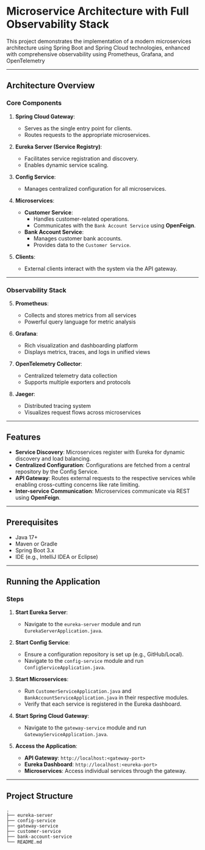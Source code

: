 # Microservice Architecture with Full Observability Stack

This project demonstrates the implementation of a modern microservices architecture using Spring Boot and Spring Cloud technologies, enhanced with comprehensive observability using Prometheus, Grafana, and OpenTelemetry

---

## Architecture Overview

### Core Components

1. **Spring Cloud Gateway**:
   - Serves as the single entry point for clients.
   - Routes requests to the appropriate microservices.

2. **Eureka Server (Service Registry)**:
   - Facilitates service registration and discovery.
   - Enables dynamic service scaling.

3. **Config Service**:
   - Manages centralized configuration for all microservices.

4. **Microservices**:
   - **Customer Service**:
     - Handles customer-related operations.
     - Communicates with the `Bank Account Service` using **OpenFeign**.
   - **Bank Account Service**:
     - Manages customer bank accounts.
     - Provides data to the `Customer Service`.

5. **Clients**:
   - External clients interact with the system via the API gateway.

---

### Observability Stack

5. **Prometheus**:
   - Collects and stores metrics from all services
   - Powerful query language for metric analysis

6. **Grafana**:
   - Rich visualization and dashboarding platform
   - Displays metrics, traces, and logs in unified views

7. **OpenTelemetry Collector**:
   - Centralized telemetry data collection
   - Supports multiple exporters and protocols

8. **Jaeger**:
   - Distributed tracing system
   - Visualizes request flows across microservices

---

## Features

- **Service Discovery**: Microservices register with Eureka for dynamic discovery and load balancing.
- **Centralized Configuration**: Configurations are fetched from a central repository by the Config Service.
- **API Gateway**: Routes external requests to the respective services while enabling cross-cutting concerns like rate limiting.
- **Inter-service Communication**: Microservices communicate via REST using **OpenFeign**.

---

## Prerequisites

- Java 17+
- Maven or Gradle
- Spring Boot 3.x
- IDE (e.g., IntelliJ IDEA or Eclipse)

---

## Running the Application

### Steps

1. **Start Eureka Server**:
   - Navigate to the `eureka-server` module and run `EurekaServerApplication.java`.

2. **Start Config Service**:
   - Ensure a configuration repository is set up (e.g., GitHub/Local).
   - Navigate to the `config-service` module and run `ConfigServiceApplication.java`.

3. **Start Microservices**:
   - Run `CustomerServiceApplication.java` and `BankAccountServiceApplication.java` in their respective modules.
   - Verify that each service is registered in the Eureka dashboard.

4. **Start Spring Cloud Gateway**:
   - Navigate to the `gateway-service` module and run `GatewayServiceApplication.java`.

5. **Access the Application**:
   - **API Gateway**: `http://localhost:<gateway-port>`
   - **Eureka Dashboard**: `http://localhost:<eureka-port>`
   - **Microservices**: Access individual services through the gateway.

---

## Project Structure

```plaintext
.
├── eureka-server
├── config-service
├── gateway-service
├── customer-service
├── bank-account-service
└── README.md
